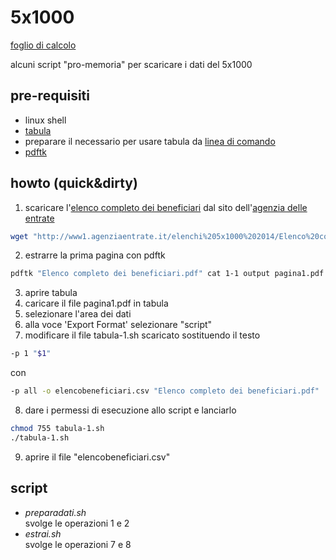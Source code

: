 # 5x1000
[foglio di calcolo](https://docs.google.com/spreadsheets/d/1B4OyWiPpes-0HE0-e3jBXHFbXjBQ-ZF2rt-yJowId0k/edit?usp=sharing)

alcuni script "pro-memoria" per scaricare i dati del 5x1000
## pre-requisiti
- linux shell
- [tabula](http://tabula.tecnology)
- preparare il necessario per usare tabula da [linea di comando](https://github.com/tabulapdf/tabula-extractor/wiki/Using-the-command-line-tabula-extractor-tool)
- [pdftk](https://www.pdflabs.com/tools/pdftk-the-pdf-toolkit/)


## howto (quick&dirty)
1. scaricare l'[elenco completo dei beneficiari](http://www1.agenziaentrate.it/elenchi%205x1000%202014/Elenco%20completo%20dei%20beneficiari.pdf) dal sito dell'[agenzia delle entrate](http://www.agenziaentrate.gov.it) 

  ```bash
wget "http://www1.agenziaentrate.it/elenchi%205x1000%202014/Elenco%20completo%20dei%20beneficiari.pdf"
  ```

2. estrarre la prima pagina con pdftk

  ```bash
pdftk "Elenco completo dei beneficiari.pdf" cat 1-1 output pagina1.pdf
  ```
3. aprire tabula
4. caricare il file pagina1.pdf in tabula
5. selezionare l'area dei dati
6. alla voce 'Export Format' selezionare "script"
7. modificare il file tabula-1.sh scaricato sostituendo il testo
  
  ```bash
-p 1 "$1"  
  ```
  con 
  
  ```bash
-p all -o elencobeneficiari.csv "Elenco completo dei beneficiari.pdf"
  ```
8. dare i permessi di esecuzione allo script e lanciarlo
 
  ```bash
chmod 755 tabula-1.sh
./tabula-1.sh
  ```
9. aprire il file "elencobeneficiari.csv"

## script
- *preparadati.sh*<br/>svolge le operazioni 1 e 2
- *estrai.sh*<br/>svolge le operazioni 7 e 8
